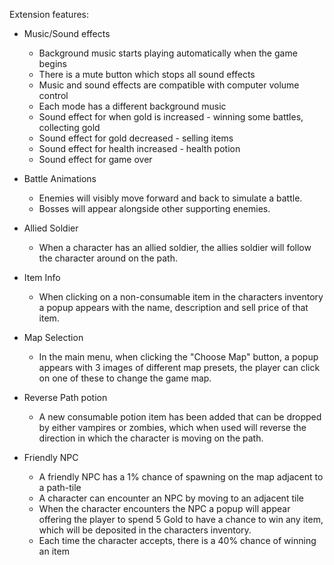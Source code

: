 Extension features:

- Music/Sound effects
    - Background music starts playing automatically when the game begins
    - There is a mute button which stops all sound effects 
    - Music and sound effects are compatible with computer volume control
    - Each mode has a different background music
    - Sound effect for when gold is increased - winning some battles, collecting gold
    - Sound effect for gold decreased - selling items
    - Sound effect for health increased - health potion
    - Sound effect for game over 

- Battle Animations
    - Enemies will visibly move forward and back to simulate a battle.
    - Bosses will appear alongside other supporting enemies.

- Allied Soldier
    - When a character has an allied soldier, the allies soldier will follow the character around on the path.

- Item Info
    - When clicking on a non-consumable item in the characters inventory a popup appears with the name, description and sell price of that item.

- Map Selection
    - In the main menu, when clicking the "Choose Map" button, a popup appears with 3 images of different map presets, the player can click on one of these to change the game map.

- Reverse Path potion
    - A new consumable potion item has been added that can be dropped by either vampires or zombies, which when used will reverse the direction in which the character is moving on the path. 
- Friendly NPC
    - A friendly NPC has a 1% chance of spawning on the map adjacent to a path-tile
    - A character can encounter an NPC by moving to an adjacent tile
    - When the character encounters the NPC a popup will appear offering the player to spend 5 Gold to have a chance to win any item, which will be deposited in the characters inventory.
    - Each time the character accepts, there is a 40% chance of winning an item
